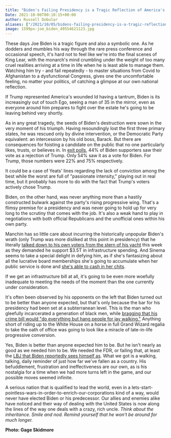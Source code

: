 ```yaml
---
title: "Biden's Failing Presidency is a Tragic Reflection of America's Decline"
Date: 2021-10-06T00:10:15+00:00
author: Russell Dobular
aliases: ["/2021/10/05/bidens-failing-presidency-is-a-tragic-reflection-of-americas-decline"]
image: 1599px-joe_biden_49554621123.jpg
---
```


These days Joe Biden is a tragic figure and also a symbolic one. As he dodders and mumbles his way through the rare press conference and occasional speech, it's hard not to feel like we're into the final scenes of King Lear, with the monarch's mind crumbling under the weight of too many cruel realities arriving at a time in life when he is least able to manage them. Watching him try - and fail repeatedly - to master situations from Covid to Afghanistan to a dysfunctional Congress, gives one the uncomfortable feeling, no matter your politics, of catching a glimpse at our own national reflection. 

If Trump represented America's wounded Id having a tantrum, Biden is its increasingly out of touch Ego, seeing a man of 35 in the mirror, even as everyone around him prepares to fight over the estate he's going to be leaving behind very shortly.

As in any great tragedy, the seeds of Biden's destruction were sown in the very moment of his triumph. Having resoundingly lost the first three primary states, he was rescued only by divine intervention, or the Democratic Party equivalent: an intercession by his old boss, Barack. But there are consequences for foisting a candidate on the public that no one particularly likes, trusts, or believes in. In [exit polls](https://morningconsult.com/exit-polling-live-updates/), 44% of Biden supporters saw their vote as a rejection of Trump. Only 54% saw it as a vote for Biden. For Trump, those numbers were 22% and 75% respectively. 

It could be a case of Yeats' lines regarding the lack of conviction among the best while the worst are full of "passionate intensity," playing out in real time, but it probably has more to do with the fact that Trump's voters actively chose Trump. 

Biden, on the other hand, was never anything more than a hastily constructed bulwark against the party's rising progressive wing. That's a flimsy premise for a presidency and was never going to hold up for very long to the scrutiny that comes with the job. It's also a weak hand to play in negotiations with both official Republicans and the unofficial ones within his own party. 

Manchin has so little care about incurring the historically unpopular Biden's wrath (only Trump was more disliked at this point in presidency) that he literally [talked down to his own voters from the stern of his yacht](https://www.youtube.com/watch?v=-vg1cjXM6x8) this week as they demanded he support $3.5T in infrastructure spending. And Sinema seems to take a special delight in defying him, as if she's fantasizing about all the lucrative board memberships she's going to accumulate when her public service is done and [she's able to cash in her chits](https://www.salon.com/2021/09/23/big-pharma-firms-donated-750k-to-kyrsten-sinema--then-she-opposed-bill/).  

If we get an infrastructure bill at all, it's going to be even more woefully inadequate to meeting the needs of the moment than the one currently under consideration. 

It's often been observed by his opponents on the left that Biden turned out to be better than anyone expected, but that's only because the bar for his presidency had been set at a subterranean level. This is the man who gleefully incarcerated a generation of black men, while [bragging that his crime bill would "do everything but hang people for jay walking."](https://www.businessinsider.com/joe-biden-touted-crime-bill-1992-death-penalty-jaywalking-senate-2019-6) Anything short of riding up to the White House on a horse in full Grand Wizard regalia to take the oath of office was going to look like a miracle of late-in-life progressive conversion.

Yes, Biden is better than anyone expected him to be. But he isn't nearly as good as we needed him to be. We needed the FDR, or failing that, at least the [LBJ that Biden reportedly sees himself as](https://www.newyorker.com/news/letter-from-bidens-washington/is-biden-really-the-second-coming-of-fdr-and-lbj). What we got is a walking, talking, daily reminder of just how far we've fallen as a country. His befuddlement, frustration and ineffectiveness are our own, as is his nostalgia for a time when we had more turns left in the game, and our possible moves seemed infinite. 

A serious nation that is qualified to lead the world, even in a lets-start-pointless-wars-in-order-to-enrich-our-corporations kind of a way, would never have elected Biden or his predecessor. Our allies and enemies alike have noticed and their way of dealing with the United States is now along the lines of the way one deals with a crazy, rich uncle. *Think about the inheritance. Smile and nod. Remind yourself that he won't be around for much longer.*

**Photo: Gage Skidmore**
